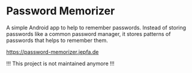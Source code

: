 # Password Memorizer

A simple Android app to help to remember passwords. Instead of storing passwords like a common password manager, it stores patterns of passwords that helps to remember them. 

https://password-memorizer.jepfa.de

!!! This project is not maintained anymore !!!
